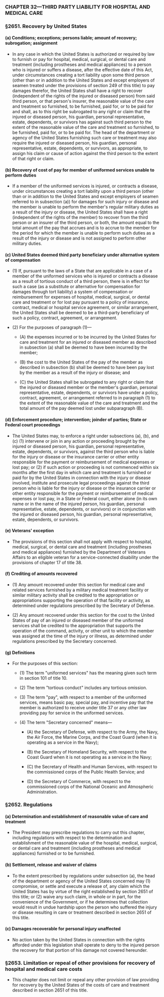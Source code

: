 ### **CHAPTER 32—THIRD PARTY LIABILITY FOR HOSPITAL AND MEDICAL CARE**

### §2651. Recovery by United States
#### (a) Conditions; exceptions; persons liable; amount of recovery; subrogation; assignment
* In any case in which the United States is authorized or required by law to furnish or pay for hospital, medical, surgical, or dental care and treatment (including prostheses and medical appliances) to a person who is injured or suffers a disease, after the effective date of this Act, under circumstances creating a tort liability upon some third person (other than or in addition to the United States and except employers of seamen treated under the provisions of section 249 of this title) to pay damages therefor, the United States shall have a right to recover (independent of the rights of the injured or diseased person) from said third person, or that person's insurer, the reasonable value of the care and treatment so furnished, to be furnished, paid for, or to be paid for and shall, as to this right be subrogated to any right or claim that the injured or diseased person, his guardian, personal representative, estate, dependents, or survivors has against such third person to the extent of the reasonable value of the care and treatment so furnished, to be furnished, paid for, or to be paid for. The head of the department or agency of the United States furnishing such care or treatment may also require the injured or diseased person, his guardian, personal representative, estate, dependents, or survivors, as appropriate, to assign his claim or cause of action against the third person to the extent of that right or claim.

#### (b) Recovery of cost of pay for member of uniformed services unable to perform duties
* If a member of the uniformed services is injured, or contracts a disease, under circumstances creating a tort liability upon a third person (other than or in addition to the United States and except employers of seamen referred to in subsection (a)) for damages for such injury or disease and the member is unable to perform the member's regular military duties as a result of the injury or disease, the United States shall have a right (independent of the rights of the member) to recover from the third person or an insurer of the third person, or both, the amount equal to the total amount of the pay that accrues and is to accrue to the member for the period for which the member is unable to perform such duties as a result of the injury or disease and is not assigned to perform other military duties.

#### (c) United States deemed third party beneficiary under alternative system of compensation
* (1) If, pursuant to the laws of a State that are applicable in a case of a member of the uniformed services who is injured or contracts a disease as a result of tortious conduct of a third person, there is in effect for such a case (as a substitute or alternative for compensation for damages through tort liability) a system of compensation or reimbursement for expenses of hospital, medical, surgical, or dental care and treatment or for lost pay pursuant to a policy of insurance, contract, medical or hospital service agreement, or similar arrangement, the United States shall be deemed to be a third-party beneficiary of such a policy, contract, agreement, or arrangement.

* (2) For the purposes of paragraph (1)—

  * (A) the expenses incurred or to be incurred by the United States for care and treatment for an injured or diseased member as described in subsection (a) shall be deemed to have been incurred by the member;

  * (B) the cost to the United States of the pay of the member as described in subsection (b) shall be deemed to have been pay lost by the member as a result of the injury or disease; and

  * (C) the United States shall be subrogated to any right or claim that the injured or diseased member or the member's guardian, personal representative, estate, dependents, or survivors have under a policy, contract, agreement, or arrangement referred to in paragraph (1) to the extent of the reasonable value of the care and treatment and the total amount of the pay deemed lost under subparagraph (B).

#### (d) Enforcement procedure; intervention; joinder of parties; State or Federal court proceedings
* The United States may, to enforce a right under subsections (a), (b), and (c) (1) intervene or join in any action or proceeding brought by the injured or diseased person, his guardian, personal representative, estate, dependents, or survivors, against the third person who is liable for the injury or disease or the insurance carrier or other entity responsible for the payment or reimbursement of medical expenses or lost pay; or (2) if such action or proceeding is not commenced within six months after the first day in which care and treatment is furnished or paid for by the United States in connection with the injury or disease involved, institute and prosecute legal proceedings against the third person who is liable for the injury or disease or the insurance carrier or other entity responsible for the payment or reimbursement of medical expenses or lost pay, in a State or Federal court, either alone (in its own name or in the name of the injured person, his guardian, personal representative, estate, dependents, or survivors) or in conjunction with the injured or diseased person, his guardian, personal representative, estate, dependents, or survivors.

#### (e) Veterans' exception
* The provisions of this section shall not apply with respect to hospital, medical, surgical, or dental care and treatment (including prostheses and medical appliances) furnished by the Department of Veterans Affairs to an eligible veteran for a service-connected disability under the provisions of chapter 17 of title 38.

#### (f) Crediting of amounts recovered
* (1) Any amount recovered under this section for medical care and related services furnished by a military medical treatment facility or similar military activity shall be credited to the appropriation or appropriations supporting the operation of that facility or activity, as determined under regulations prescribed by the Secretary of Defense.

* (2) Any amount recovered under this section for the cost to the United States of pay of an injured or diseased member of the uniformed services shall be credited to the appropriation that supports the operation of the command, activity, or other unit to which the member was assigned at the time of the injury or illness, as determined under regulations prescribed by the Secretary concerned.

#### (g) Definitions
* For the purposes of this section:

  * (1) The term "uniformed services" has the meaning given such term in section 101 of title 10.

  * (2) The term "tortious conduct" includes any tortious omission.

  * (3) The term "pay", with respect to a member of the uniformed services, means basic pay, special pay, and incentive pay that the member is authorized to receive under title 37 or any other law providing pay for service in the uniformed services.

  * (4) The term "Secretary concerned" means—

    * (A) the Secretary of Defense, with respect to the Army, the Navy, the Air Force, the Marine Corps, and the Coast Guard (when it is operating as a service in the Navy);

    * (B) the Secretary of Homeland Security, with respect to the Coast Guard when it is not operating as a service in the Navy;

    * (C) the Secretary of Health and Human Services, with respect to the commissioned corps of the Public Health Service; and

    * (D) the Secretary of Commerce, with respect to the commissioned corps of the National Oceanic and Atmospheric Administration.

### §2652. Regulations
#### (a) Determination and establishment of reasonable value of care and treatment
* The President may prescribe regulations to carry out this chapter, including regulations with respect to the determination and establishment of the reasonable value of the hospital, medical, surgical, or dental care and treatment (including prostheses and medical appliances) furnished or to be furnished.

#### (b) Settlement, release and waiver of claims
* To the extent prescribed by regulations under subsection (a), the head of the department or agency of the United States concerned may (1) compromise, or settle and execute a release of, any claim which the United States has by virtue of the right established by section 2651 of this title; or (2) waive any such claim, in whole or in part, for the convenience of the Government, or if he determines that collection would result in undue hardship upon the person who suffered the injury or disease resulting in care or treatment described in section 2651 of this title.

#### (c) Damages recoverable for personal injury unaffected
* No action taken by the United States in connection with the rights afforded under this legislation shall operate to deny to the injured person the recovery for that portion of his damage not covered hereunder.

### §2653. Limitation or repeal of other provisions for recovery of hospital and medical care costs
* This chapter does not limit or repeal any other provision of law providing for recovery by the United States of the costs of care and treatment described in section 2651 of this title.